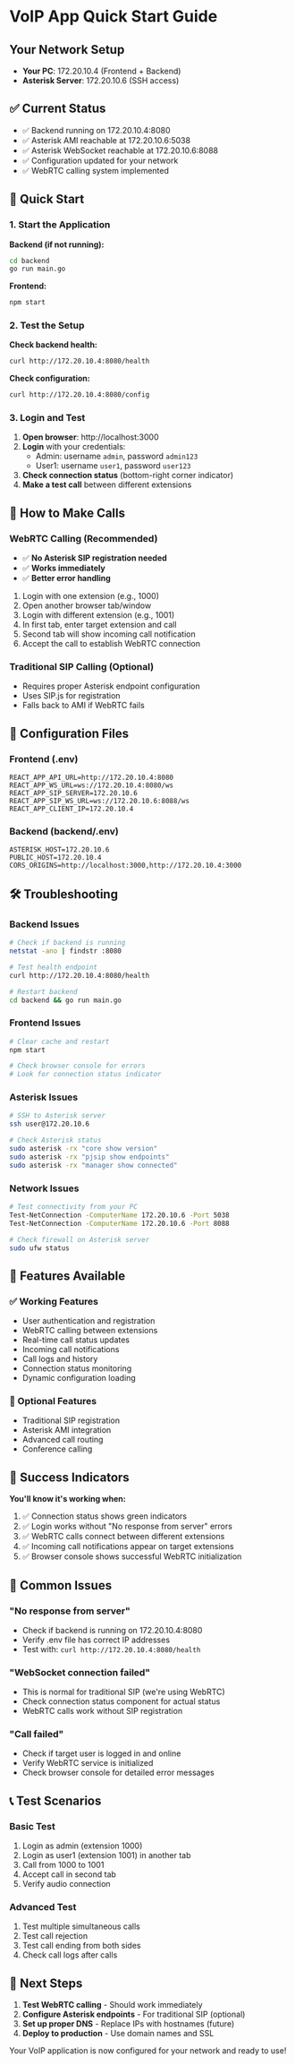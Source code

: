 # VoIP App Quick Start Guide

## Your Network Setup
- **Your PC**: 172.20.10.4 (Frontend + Backend)
- **Asterisk Server**: 172.20.10.6 (SSH access)

## ✅ Current Status
- ✅ Backend running on 172.20.10.4:8080
- ✅ Asterisk AMI reachable at 172.20.10.6:5038
- ✅ Asterisk WebSocket reachable at 172.20.10.6:8088
- ✅ Configuration updated for your network
- ✅ WebRTC calling system implemented

## 🚀 Quick Start

### 1. Start the Application

**Backend (if not running):**
```bash
cd backend
go run main.go
```

**Frontend:**
```bash
npm start
```

### 2. Test the Setup

**Check backend health:**
```bash
curl http://172.20.10.4:8080/health
```

**Check configuration:**
```bash
curl http://172.20.10.4:8080/config
```

### 3. Login and Test

1. **Open browser**: http://localhost:3000
2. **Login** with your credentials:
   - Admin: username `admin`, password `admin123`
   - User1: username `user1`, password `user123`
3. **Check connection status** (bottom-right corner indicator)
4. **Make a test call** between different extensions

## 🎯 How to Make Calls

### WebRTC Calling (Recommended)
- ✅ **No Asterisk SIP registration needed**
- ✅ **Works immediately**
- ✅ **Better error handling**

1. Login with one extension (e.g., 1000)
2. Open another browser tab/window
3. Login with different extension (e.g., 1001)
4. In first tab, enter target extension and call
5. Second tab will show incoming call notification
6. Accept the call to establish WebRTC connection

### Traditional SIP Calling (Optional)
- Requires proper Asterisk endpoint configuration
- Uses SIP.js for registration
- Falls back to AMI if WebRTC fails

## 🔧 Configuration Files

### Frontend (.env)
```env
REACT_APP_API_URL=http://172.20.10.4:8080
REACT_APP_WS_URL=ws://172.20.10.4:8080/ws
REACT_APP_SIP_SERVER=172.20.10.6
REACT_APP_SIP_WS_URL=ws://172.20.10.6:8088/ws
REACT_APP_CLIENT_IP=172.20.10.4
```

### Backend (backend/.env)
```env
ASTERISK_HOST=172.20.10.6
PUBLIC_HOST=172.20.10.4
CORS_ORIGINS=http://localhost:3000,http://172.20.10.4:3000
```

## 🛠️ Troubleshooting

### Backend Issues
```bash
# Check if backend is running
netstat -ano | findstr :8080

# Test health endpoint
curl http://172.20.10.4:8080/health

# Restart backend
cd backend && go run main.go
```

### Frontend Issues
```bash
# Clear cache and restart
npm start

# Check browser console for errors
# Look for connection status indicator
```

### Asterisk Issues
```bash
# SSH to Asterisk server
ssh user@172.20.10.6

# Check Asterisk status
sudo asterisk -rx "core show version"
sudo asterisk -rx "pjsip show endpoints"
sudo asterisk -rx "manager show connected"
```

### Network Issues
```bash
# Test connectivity from your PC
Test-NetConnection -ComputerName 172.20.10.6 -Port 5038
Test-NetConnection -ComputerName 172.20.10.6 -Port 8088

# Check firewall on Asterisk server
sudo ufw status
```

## 📱 Features Available

### ✅ Working Features
- User authentication and registration
- WebRTC calling between extensions
- Real-time call status updates
- Incoming call notifications
- Call logs and history
- Connection status monitoring
- Dynamic configuration loading

### 🔄 Optional Features
- Traditional SIP registration
- Asterisk AMI integration
- Advanced call routing
- Conference calling

## 🎉 Success Indicators

**You'll know it's working when:**
1. ✅ Connection status shows green indicators
2. ✅ Login works without "No response from server" errors
3. ✅ WebRTC calls connect between different extensions
4. ✅ Incoming call notifications appear on target extensions
5. ✅ Browser console shows successful WebRTC initialization

## 🚨 Common Issues

### "No response from server"
- Check if backend is running on 172.20.10.4:8080
- Verify .env file has correct IP addresses
- Test with: `curl http://172.20.10.4:8080/health`

### "WebSocket connection failed"
- This is normal for traditional SIP (we're using WebRTC)
- Check connection status component for actual status
- WebRTC calls work without SIP registration

### "Call failed"
- Check if target user is logged in and online
- Verify WebRTC service is initialized
- Check browser console for detailed error messages

## 📞 Test Scenarios

### Basic Test
1. Login as admin (extension 1000)
2. Login as user1 (extension 1001) in another tab
3. Call from 1000 to 1001
4. Accept call in second tab
5. Verify audio connection

### Advanced Test
1. Test multiple simultaneous calls
2. Test call rejection
3. Test call ending from both sides
4. Check call logs after calls

## 🔄 Next Steps

1. **Test WebRTC calling** - Should work immediately
2. **Configure Asterisk endpoints** - For traditional SIP (optional)
3. **Set up proper DNS** - Replace IPs with hostnames (future)
4. **Deploy to production** - Use domain names and SSL

Your VoIP application is now configured for your network and ready to use!
